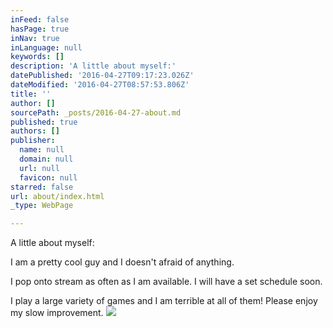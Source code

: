 ```yaml
---
inFeed: false
hasPage: true
inNav: true
inLanguage: null
keywords: []
description: 'A little about myself:'
datePublished: '2016-04-27T09:17:23.026Z'
dateModified: '2016-04-27T08:57:53.806Z'
title: ''
author: []
sourcePath: _posts/2016-04-27-about.md
published: true
authors: []
publisher:
  name: null
  domain: null
  url: null
  favicon: null
starred: false
url: about/index.html
_type: WebPage

---
```

A little about myself:

I am a pretty cool guy and I doesn't afraid of anything.

I pop onto stream as often as I am available. I will have a set schedule soon.

I play a large variety of games and I am terrible at all of them! Please enjoy my slow improvement.
![](https://the-grid-user-content.s3-us-west-2.amazonaws.com/39221945-a6e3-408f-957d-7a31df446ba7.jpg)